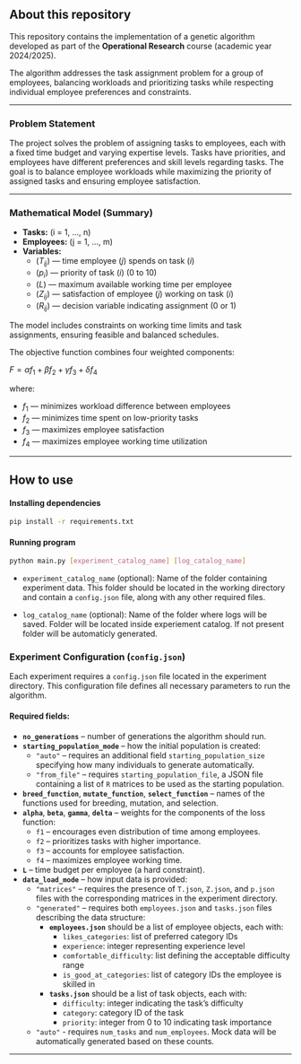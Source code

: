 ## About this repository

This repository contains the implementation of a genetic algorithm developed as part of the **Operational Research** course (academic year 2024/2025).

The algorithm addresses the task assignment problem for a group of employees, balancing workloads and prioritizing tasks while respecting individual employee preferences and constraints.

---

### Problem Statement

The project solves the problem of assigning tasks to employees, each with a fixed time budget and varying expertise levels. Tasks have priorities, and employees have different preferences and skill levels regarding tasks. The goal is to balance employee workloads while maximizing the priority of assigned tasks and ensuring employee satisfaction.

---

### Mathematical Model (Summary)

- **Tasks:** \(i = 1, $\ldots$, n\)
- **Employees:** \(j = 1, $\ldots$, m\)
- **Variables:**
  - \($T_{ij}$\) — time employee \($j$\) spends on task \($i$\)
  - \($p_i$\) — priority of task \($i$\) (0 to 10)
  - \($L$\) — maximum available working time per employee
  - \($Z_{ij}$\) — satisfaction of employee \($j$\) working on task \($i$\)
  - \($R_{ij}$\) — decision variable indicating assignment (0 or 1)

The model includes constraints on working time limits and task assignments, ensuring feasible and balanced schedules.

The objective function combines four weighted components:

$F = \alpha f_1 + \beta f_2 + \gamma f_3 + \delta f_4$

where:
- $f_1$ — minimizes workload difference between employees
- $f_2$ — minimizes time spent on low-priority tasks
- $f_3$ — maximizes employee satisfaction
- $f_4$ — maximizes employee working time utilization
---

## How to use

#### Installing dependencies
```bash
pip install -r requirements.txt
```
#### Running program
```bash
python main.py [experiment_catalog_name] [log_catalog_name]
```
- `experiment_catalog_name` (optional):
Name of the folder containing experiment data. This folder should be located in the working directory and contain a `config.json` file, along with any other required files.

- `log_catalog_name` (optional):
Name of the folder where logs will be saved. Folder will be located inside experiement catalog. If not present folder will be automaticly generated.


### Experiment Configuration (`config.json`)

Each experiment requires a `config.json` file located in the experiment directory. This configuration file defines all necessary parameters to run the algorithm.

#### Required fields:

- **`no_generations`** – number of generations the algorithm should run.
- **`starting_population_mode`** – how the initial population is created:
  - `"auto"` – requires an additional field `starting_population_size` specifying how many individuals to generate automatically.
  - `"from_file"` – requires `starting_population_file`, a JSON file containing a list of `R` matrices to be used as the starting population.
- **`breed_function`**, **`mutate_function`**, **`select_function`** – names of the functions used for breeding, mutation, and selection.
- **`alpha`**, **`beta`**, **`gamma`**, **`delta`** – weights for the components of the loss function:
  - `f1` – encourages even distribution of time among employees.
  - `f2` – prioritizes tasks with higher importance.
  - `f3` – accounts for employee satisfaction.
  - `f4` – maximizes employee working time.
- **`L`** – time budget per employee (a hard constraint).
- **`data_load_mode`** – how input data is provided:
  - `"matrices"` – requires the presence of `T.json`, `Z.json`, and `p.json` files with the corresponding matrices in the experiment directory.
  - `"generated"` – requires both `employees.json` and `tasks.json` files describing the data structure:
    - **`employees.json`** should be a list of employee objects, each with:
      - `likes_categories`: list of preferred category IDs
      - `experience`: integer representing experience level
      - `comfortable_difficulty`: list defining the acceptable difficulty range
      - `is_good_at_categories`: list of category IDs the employee is skilled in
    - **`tasks.json`** should be a list of task objects, each with:
      - `difficulty`: integer indicating the task’s difficulty
      - `category`: category ID of the task
      - `priority`: integer from 0 to 10 indicating task importance
  - `"auto"` - requires `num_tasks` and `num_employees`. Mock data will be automatically generated based on these counts. 

---
